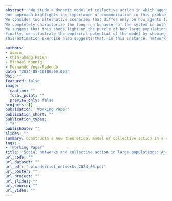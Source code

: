 ```yaml
---
abstract: "We study a dynamic model of collective action in which agents are connected by a social network. 
Our approach highlights the importance of communication in this problem and conceives that network – which is continuously evolving – as providing the channel through which agents not only interact but also communicate. 
We consider two alternative scenarios that differ only on how agents form their expectations: while in the ''benchmark' context agents are completely informed, in the alternative one their expectations are formed through a combination of local observation and social learning a la DeGroot. 
We completely characterize the long-run behavior of the system in both cases and show that only in the latter scenario (arguably the most realistic) there is a significant long-run probability that agents eventually achieve collective action within a meaningful time scale.
We suggest that this sheds light on the puzzle of how large populations can coordinate on globally desired outcomes. 
Finally, we illustrate the empirical potential of the model by showing that it can be eﬀiciently estimated for the Egyptian Arab Spring using large-scale cross-sectional data from Twitter. 
This estimation exercise also suggests that, in this instance, network-based social learning played a leading role in the process underlying collective action"

authors:
- admin
- Chih-Sheng Hsieh
- Michael Koenig
- Fernando Vega-Redondo
date: "2024-08-10T00:00:00Z"
doi: ""
featured: false
image:
  caption: ""
  focal_point: ""
  preview_only: false
projects: []
publication: 'Working Paper'
publication_short: ""
publication_types:
- "3"
publishDate: ""
slides: ""
summary: Constructs a new theoretical model of collective action in a co-evolving network emphasizing information flows among peers and the wider population. Estimates model parameters using data from Egyptian Arab Spring.
tags:
- 'Working Paper'
title: "Social networks and collective action in large populations: An application to the Egyptian Arab Spring"
url_code: ""
url_dataset: ""
url_pdf: "uploads/riot_networks_2024_08.pdf"
url_poster: ""
url_project: ""
url_slides: ""
url_source: ""
url_video: ""
---
```


